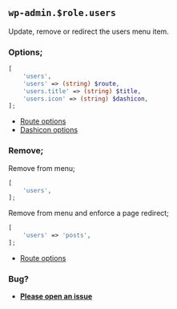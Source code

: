 ## `wp-admin.$role.users`

Update, remove or redirect the users menu item.

### Options;

```php
[
    'users',
    'users' => (string) $route,
    'users.title' => (string) $title,
    'users.icon' => (string) $dashicon,
];
```

* [Route options](../route-options.md)
* [Dashicon options](https://developer.wordpress.org/resource/dashicons/#editor-customchar)

### Remove;

Remove from menu;

```php
[
    'users',
];
```

Remove from menu and enforce a page redirect;

```php
[
    'users' => 'posts',
];
```

* [Route options](../route-options.md)

### Bug?

* **[Please open an issue](https://github.com/soberwp/intervention/issues/new?title=[wp-admin.users]&labels=bug&assignees=darrenjacoby)**
